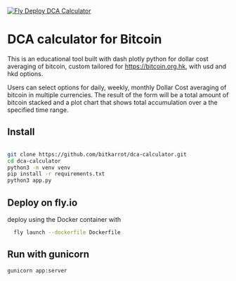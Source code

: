 [![Fly Deploy DCA Calculator](https://github.com/bitkarrot/dca-calculator/actions/workflows/main.yml/badge.svg)](https://github.com/bitkarrot/dca-calculator/actions/workflows/main.yml)

# DCA calculator for Bitcoin

This is an educational tool built with dash plotly python for dollar cost averaging of bitcoin, custom tailored for https://bitcoin.org.hk, with usd and hkd options.

Users can select options for daily, weekly, monthly Dollar Cost averaging of bitcoin in multiple currencies. The result of the form will be a total amount of bitcoin stacked and a plot chart that shows total accumulation over a the specified time range. 

## Install

```sh

git clone https://github.com/bitkarrot/dca-calculator.git
cd dca-calculator
python3 -m venv venv 
pip install -r requirements.txt
python3 app.py
```

## Deploy on fly.io

deploy using the Docker container with 

```sh
  fly launch --dockerfile Dockerfile
```

## Run with gunicorn

```sh
gunicorn app:server

```
